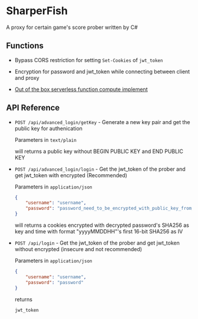 # SharperFish

A proxy for certain game's score prober written by C#

## Functions

- Bypass CORS restriction for setting ``Set-Cookies`` of ``jwt_token``

- Encryption for password and jwt_token while connecting between client and proxy

- [Out of the box serverless function compute implement](https://github.com/MineTestGaming/SharperFishFC)

## API Reference

- ``POST /api/advanced_login/getKey`` - Generate a new key pair and get the public key for authenication
  
  Parameters in ``text/plain``
  
  will returns a public key without BEGIN PUBLIC KEY and END PUBLIC KEY

- ``POST /api/advanced_login/login`` - Get the jwt_token of the prober and get jwt_token with encrypted (Recommended)
  
  Parameters in `application/json`
  
  ```json
  {
      "username": "username",
      "password": "password_need_to_be_encrypted_with_public_key_from_getKey"
  }
  ```
  
    will returns a cookies encrypted with decrypted password's SHA256 as key and time with format "yyyyMMDDHH"'s first 16-bit SHA256 as IV

- ``POST /api/login`` - Get the jwt_token of the prober and get jwt_token without encrypted (insecure and not recommended)
  
  Parameters in ``application/json``
  
  ```json
  {
      "username": "username",
      "password": "password"
  }
  ```
  
  returns
  
  ```
  jwt_token
  ```
